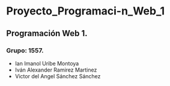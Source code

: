 # Proyecto_Programaci-n_Web_1
## Programación Web 1.
### Grupo: 1557.

* Ian Imanol Uribe Montoya 
* Iván Alexander Ramirez Martinez 
* Victor del Angel Sánchez Sánchez 
